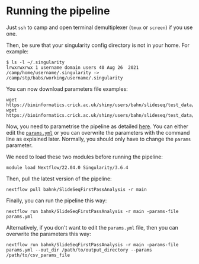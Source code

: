 
# Running the pipeline

Just `ssh` to camp and open terminal demultiplexer (`tmux` or `screen`) if you use one.

Then, be sure that your singularity config directory is not in your home.
For example:

```
$ ls -l ~/.singularity
lrwxrwxrwx 1 username domain users 40 Aug 26  2021 /camp/home/username/.singularity -> /camp/stp/babs/working/username/.singularity
```

You can now download parameters file examples:

```
wget https://bioinformatics.crick.ac.uk/shiny/users/bahn/slideseq/test_data/params.yml
wget https://bioinformatics.crick.ac.uk/shiny/users/bahn/slideseq/test_data/params.csv
```

Now, you need to parametrise the pipeline as detailed [here](config.md).
You can either edit the [`params.yml`](../params.yml) or you can overwrite the parameters with the command line as explained later.
Normally, you should only have to change the `params` parameter.

We need to load these two modules before running the pipeline:

```
module load Nextflow/22.04.0 Singularity/3.6.4
```

Then, pull the latest version of the pipeline:
```
nextflow pull bahnk/SlideSeqFirstPassAnalysis -r main
```

Finally, you can run the pipeline this way:

```
nextflow run bahnk/SlideSeqFirstPassAnalysis -r main -params-file params.yml
```

Alternatively, if you don't want to edit the `params.yml` file, then you can overwrite the parameters this way:

```
nextflow run bahnk/SlideSeqFirstPassAnalysis -r main -params-file params.yml --out_dir /path/to/output_directory --params /path/to/csv_params_file
```

